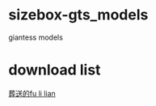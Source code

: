 # sizebox-gts_models
giantess models
# download list
[葬送的fu li lian](https://mega.nz/file/Xvp2yRjb#-xQd2U9oouik_6irNGvoN4sjsRl2jwk7G4wh752W0Fo)
